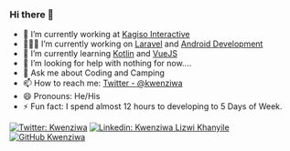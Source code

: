### Hi there 👋



- 🔭 I’m currently working at [Kagiso Interactive](https://kagisointeractive.com)
- 👨🏾‍💻 I’m currently working on [Laravel](https://laravel.com) and [Android Development](https://developer.android.com/)
- 🌱  I’m currently learning [Kotlin](https://kotlinlang.org) and [VueJS](https://vuejs.org)
- 🤔 I’m looking for help with nothing for now....
- 💬 Ask me about Coding and Camping 
- 📫 How to reach me: [Twitter - @kwenziwa](https://twitter.com/kwenziwa)
- 😄 Pronouns: He/His
- ⚡ Fun fact: I spend almost 12 hours to developing to 5 Days of Week.

[![Twitter: Kwenziwa](https://img.shields.io/twitter/follow/kwenziwa?style=social)](https://twitter.com/kwenziwa)
[![Linkedin: Kwenziwa Lizwi Khanyile](https://img.shields.io/badge/-Kwenziwa-blue?style=flat-square&logo=Linkedin&logoColor=white&link=https://www.linkedin.com/in/kwenziwa-khanyile/)](https://www.linkedin.com/in/kwenziwa-khanyile/)
[![GitHub Kwenziwa](https://img.shields.io/github/followers/kwenziwa?label=follow&style=social)](https://github.com/kwenziwa)
